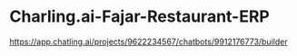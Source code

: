 # Charling.ai-Fajar-Restaurant-ERP
https://app.chatling.ai/projects/9622234567/chatbots/9912176773/builder
